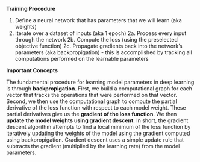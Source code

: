 **Training Procedure**
1. Define a neural network that has parameters that we will learn (aka weights)
2. Iterate over a dataset of inputs (aka 1 epoch)
	2a. Process every input through the network
	2b. Compute the loss (using the preselected objective function)
	2c. Propagate gradients back into the network’s parameters (aka backpropigation)
		- this is accomplished by tracking all computations performed on the learnable parameters

**Important Concepts**

The fundamental procedure for learning model parameters in deep learning is through **backpropigation**. First, we build a computational graph for each vector that tracks the operations that were performed on that vector. Second, we then use the computational graph to compute the partial derivative of the loss function with respect to each model weight. These partial derivatives give us the **gradient of the loss function**. We then **update the model weights using gradient descent**. In short, the gradient descent algorithm attempts to find a local minimum of the loss function by iteratively updating the weights of the model using the gradient computed using backpropigation. Gradient descent uses a simple update rule that subtracts the gradient (multiplied by the learning rate) from the model parameters.

